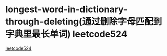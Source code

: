 # longest-word-in-dictionary-through-deleting(通过删除字母匹配到字典里最长单词) leetcode524

[leetcode524](https://leetcode-cn.com/problems/longest-word-in-dictionary-through-deleting/)